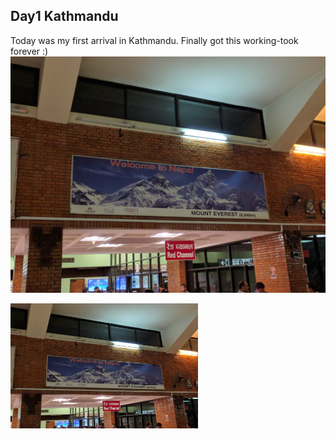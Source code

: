 ## Day1 Kathmandu
Today was my first arrival in Kathmandu. 
Finally got this working-took forever :)
![Wow Kathmandu-finally here](/img/day1/kathmanduday1.jpg)


<img src="/img/day1/kathmanduday1.jpg" alt="Image description" width="300" height="200">
